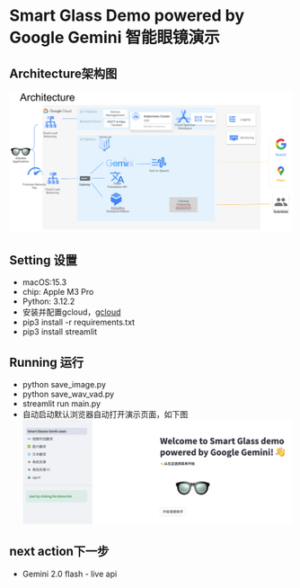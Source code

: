 # Smart Glass Demo powered by Google Gemini 智能眼镜演示

## Architecture架构图
![Architecture架构图](architecture_diagram.png)
## Setting 设置
* macOS:15.3
* chip: Apple M3 Pro
* Python: 3.12.2
* 安装并配置gcloud，[gcloud](https://cloud.google.com/sdk/docs/install-sdk)
* pip3 install -r requirements.txt
* pip3 install streamlit

## Running 运行
* python save_image.py
* python save_wav_vad.py
* streamlit run main.py
* 自动启动默认浏览器自动打开演示页面，如下图
  ![menu](menu.png)

## next action下一步
* Gemini 2.0 flash - live api
